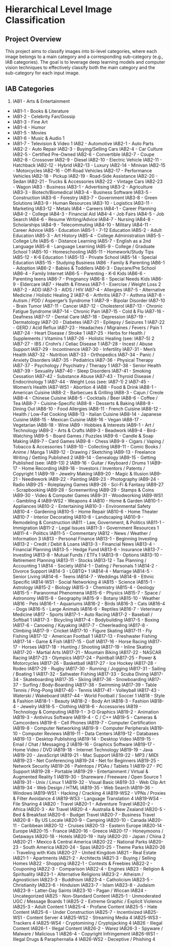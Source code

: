 # Hierarchical Level Image Classification

## Project Overview
This project aims to classify images into bi-level categories, where each image belongs to a main category and a corresponding sub-category (e.g., IAB categories). The goal is to leverage deep learning models and computer vision techniques to effectively classify both the main category and the sub-category for each input image.

## IAB Categories
1. IAB1 - Arts & Entertainment
- IAB1-1 - Books & Literature
- IAB1-2 - Celebrity Fan/Gossip
- IAB1-3 - Fine Art
- IAB1-4 - Humor
- IAB1-5 - Movies
- IAB1-6 - Music & Audio 1
- IAB1-7 - Television & Video 1
IAB2 - Automotive
IAB2-1 - Auto Parts
IAB2-2 - Auto Repair
IAB2-3 - Buying/Selling Cars
IAB2-4 - Car Culture
IAB2-5 - Certified Pre-Owned
IAB2-6 - Convertible
IAB2-7 - Coupe
IAB2-8 - Crossover
IAB2-9 - Diesel
IAB2-10 - Electric Vehicle
IAB2-11 - Hatchback
IAB2-12 - Hybrid
IAB2-13 - Luxury
IAB2-14 - Minivan
IAB2-15 - Motorcycles
IAB2-16 - Off-Road Vehicles
IAB2-17 - Performance Vehicles
IAB2-18 - Pickup
IAB2-19 - Road-Side Assistance
IAB2-20 - Sedan
IAB2-21 - Trucks & Accessories
IAB2-22 - Vintage Cars
IAB2-23 - Wagon
IAB3 - Business
IAB3-1 - Advertising
IAB3-2 - Agriculture
IAB3-3 - Biotech/Biomedical
IAB3-4 - Business Software
IAB3-5 - Construction
IAB3-6 - Forestry
IAB3-7 - Government
IAB3-8 - Green Solutions
IAB3-9 - Human Resources
IAB3-10 - Logistics
IAB3-11 - Marketing
IAB3-12 - Metals
IAB4 - Careers
IAB4-1 - Career Planning
IAB4-2 - College
IAB4-3 - Financial Aid
IAB4-4 - Job Fairs
IAB4-5 - Job Search
IAB4-6 - Resume Writing/Advice
IAB4-7 - Nursing
IAB4-8 - Scholarships
IAB4-9 - Telecommuting
IAB4-10 - Military
IAB4-11 - Career Advice
IAB5 - Education
IAB5-1 - 7-12 Education
IAB5-2 - Adult Education
IAB5-3 - Art History
IAB5-4 - College Administration
IAB5-5 - College Life
IAB5-6 - Distance Learning
IAB5-7 - English as a 2nd Language
IAB5-8 - Language Learning
IAB5-9 - College / Graduate School 1
IAB5-10 - Homeschooling
IAB5-11 - Homework/Study Tips
IAB5-12 - K-6 Education 1
IAB5-13 - Private School
IAB5-14 - Special Education
IAB5-15 - Studying Business
IAB6 - Family & Parenting
IAB6-1 - Adoption
IAB6-2 - Babies & Toddlers
IAB6-3 - Daycare/Pre School
IAB6-4 - Family Internet
IAB6-5 - Parenting - K-6 Kids
IAB6-6 - Parenting teens
IAB6-7 - Pregnancy
IAB6-8 - Special Needs Kids
IAB6-9 - Eldercare
IAB7 - Health & Fitness
IAB7-1 - Exercise / Weight Loss 2
IAB7-2 - ADD
IAB7-3 - AIDS / HIV
IAB7-4 - Allergies
IAB7-5 - Alternative Medicine / Holistic Healing 2
IAB7-6 - Arthritis
IAB7-7 - Asthma
IAB7-8 - Autism / PDD / Asperger’s Syndrome 1
IAB7-9 - Bipolar Disorder
IAB7-10 - Brain Tumor
IAB7-11 - Cancer
IAB7-12 - Cholesterol
IAB7-13 - Chronic Fatigue Syndrome
IAB7-14 - Chronic Pain
IAB7-15 - Cold & Flu
IAB7-16 - Deafness
IAB7-17 - Dental Care
IAB7-18 - Depression
IAB7-19 - Dermatology
IAB7-20 - Diabetes
IAB7-21 - Epilepsy / Seizures 1
IAB7-22 - GERD / Acid Reflux
IAB7-23 - Headaches / Migraines / Fevers / Pain 1
IAB7-24 - Heart Disease / Stroke 1
IAB7-25 - Herbs for Health / Supplements / Vitamins 1
IAB7-26 - Holistic Healing (see: IAB7-5) 2
IAB7-27 - IBS / Crohn’s / Celiac Disease 1
IAB7-28 - Incest / Abuse Support
IAB7-29 - Incontinence
IAB7-30 - Infertility
IAB7-31 - Men’s Health
IAB7-32 - Nutrition
IAB7-33 - Orthopedics
IAB7-34 - Panic / Anxiety Disorders
IAB7-35 - Pediatrics
IAB7-36 - Physical Therapy
IAB7-37 - Psychology / Psychiatry / Therapy 1
IAB7-38 - Senior Health
IAB7-39 - Sexuality
IAB7-40 - Sleep Disorders
IAB7-41 - Smoking Cessation
IAB7-42 - Substance Abuse
IAB7-43 - Thyroid Disease / Endocrinology 1
IAB7-44 - Weight Loss (see: IAB7-1) 2
IAB7-45 - Women’s Health
IAB7-WS1 - Abortion 4
IAB8 - Food & Drink
IAB8-1 - American Cuisine
IAB8-2 - Barbecues & Grilling
IAB8-3 - Cajun / Creole
IAB8-4 - Chinese Cuisine
IAB8-5 - Cocktails / Beer
IAB8-6 - Coffee / Tea
IAB8-7 - Cuisine-Specific
IAB8-8 - Desserts & Baking
IAB8-9 - Dining Out
IAB8-10 - Food Allergies
IAB8-11 - French Cuisine
IAB8-12 - Health / Low-Fat Cooking
IAB8-13 - Italian Cuisine
IAB8-14 - Japanese Cuisine
IAB8-15 - Mexican Cuisine
IAB8-16 - Vegan
IAB8-17 - Vegetarian
IAB8-18 - Wine
IAB9 - Hobbies & Interests
IAB9-1 - Art / Technology
IAB9-2 - Arts & Crafts
IAB9-3 - Beadwork
IAB9-4 - Bird-Watching
IAB9-5 - Board Games / Puzzles
IAB9-6 - Candle & Soap Making
IAB9-7 - Card Games
IAB9-8 - Chess
IAB9-9 - Cigars / Vaping / Tobacco & Accessories 1
IAB9-10 - Collecting
IAB9-11 - Comic Books / Anime / Manga 1
IAB9-12 - Drawing / Sketching
IAB9-13 - Freelance Writing / Getting Published 2
IAB9-14 - Genealogy
IAB9-15 - Getting Published (see: IAB9-13) 2
IAB9-16 - Guitar / Keyboard / Drums 1
IAB9-17 - Home Recording
IAB9-18 - Investors / Inventors / Patents / Copyright 1
IAB9-19 - Jewelry Making
IAB9-20 - Magic & Illusion
IAB9-21 - Needlework
IAB9-22 - Painting
IAB9-23 - Photography
IAB9-24 - Radio
IAB9-25 - Roleplaying Games
IAB9-26 - Sci-Fi & Fantasy
IAB9-27 - Scrapbooking
IAB9-28 - Screenwriting
IAB9-29 - Stamps & Coins
IAB9-30 - Video & Computer Games
IAB9-31 - Woodworking
IAB9-WS1 - Gambling 4
IAB9-WS2 - Weapons 4
IAB10 - Home & Garden
IAB10-1 - Appliances
IAB10-2 - Entertaining
IAB10-3 - Environmental Safety
IAB10-4 - Gardening
IAB10-5 - Home Repair
IAB10-6 - Home Theater
IAB10-7 - Interior Decorating
IAB10-8 - Landscaping
IAB10-9 - Remodeling & Construction
IAB11 - Law, Government, & Politics
IAB11-1 - Immigration
IAB11-2 - Legal Issues
IAB11-3 - Government Resources 1
IAB11-4 - Politics
IAB11-5 - Commentary
IAB12 - News / Weather / Information 3
IAB13 - Personal Finance
IAB13-1 - Beginning Investing
IAB13-2 - Credit / Debit & Loans
IAB13-3 - Financial News
IAB13-4 - Financial Planning
IAB13-5 - Hedge Fund
IAB13-6 - Insurance
IAB13-7 - Investing
IAB13-8 - Mutual Funds / ETFs 1
IAB13-9 - Options
IAB13-10 - Retirement Planning
IAB13-11 - Stocks
IAB13-12 - Tax Planning / Accounting 1
IAB14 - Society
IAB14-1 - Dating / Personals 1
IAB14-2 - Divorce Support
IAB14-3 - LGBTQ+ 1
IAB14-4 - Marriage
IAB14-5 - Senior Living
IAB14-6 - Teens
IAB14-7 - Weddings
IAB14-8 - Ethnic Specific
IAB14-WS1 - Social Networking 4
IAB15 - Science
IAB15-1 - Astrology
IAB15-2 - Biology
IAB15-3 - Chemistry
IAB15-4 - Geology
IAB15-5 - Paranormal Phenomena
IAB15-6 - Physics
IAB15-7 - Space / Astronomy
IAB15-8 - Geography
IAB15-9 - Botany
IAB15-10 - Weather
IAB16 - Pets
IAB16-1 - Aquariums
IAB16-2 - Birds
IAB16-3 - Cats
IAB16-4 - Dogs
IAB16-5 - Large Animals
IAB16-6 - Reptiles
IAB16-7 - Veterinary Medicine
IAB17 - Sports
IAB17-1 - Auto Racing
IAB17-2 - Baseball / Softball 1
IAB17-3 - Bicycling
IAB17-4 - Bodybuilding
IAB17-5 - Boxing
IAB17-6 - Canoeing / Kayaking
IAB17-7 - Cheerleading
IAB17-8 - Climbing
IAB17-9 - Cricket
IAB17-10 - Figure Skating
IAB17-11 - Fly Fishing
IAB17-12 - American Football 1
IAB17-13 - Freshwater Fishing
IAB17-14 - Game & Fish
IAB17-15 - Golf
IAB17-16 - Horse Racing
IAB17-17 - Horses
IAB17-18 - Hunting / Shooting
IAB17-19 - Inline Skating
IAB17-20 - Martial Arts
IAB17-21 - Mountain Biking
IAB17-22 - NASCAR Racing
IAB17-23 - Olympics
IAB17-24 - Paintball
IAB17-25 - Power & Motorcycles
IAB17-26 - Basketball
IAB17-27 - Ice Hockey
IAB17-28 - Rodeo
IAB17-29 - Rugby
IAB17-30 - Running / Jogging
IAB17-31 - Sailing / Boating 1
IAB17-32 - Saltwater Fishing
IAB17-33 - Scuba Diving
IAB17-34 - Skateboarding
IAB17-35 - Skiing
IAB17-36 - Snowboarding
IAB17-37 - Surfing / Body-Boarding
IAB17-38 - Swimming
IAB17-39 - Table Tennis / Ping-Pong
IAB17-40 - Tennis
IAB17-41 - Volleyball
IAB17-43 - Waterski / Wakeboard
IAB17-44 - World Football / Soccer 1
IAB18 - Style & Fashion
IAB18-1 - Beauty
IAB18-2 - Body Art
IAB18-3 - Fashion
IAB18-4 - Jewelry
IAB18-5 - Clothing
IAB18-6 - Accessories
IAB19 - Technology & Computing
IAB19-1 - 3-D Graphics
IAB19-2 - Animation
IAB19-3 - Antivirus Software
IAB19-4 - C / C++
IAB19-5 - Cameras & Camcorders
IAB19-6 - Cell Phones
IAB19-7 - Computer Certification
IAB19-8 - Computer Networking
IAB19-9 - Computer Peripherals
IAB19-10 - Computer Reviews
IAB19-11 - Data Centers
IAB19-12 - Databases
IAB19-13 - Desktop Publishing
IAB19-14 - Desktop Video
IAB19-15 - Email / Chat / Messaging 2
IAB19-16 - Graphics Software
IAB19-17 - Home Video / DVD
IAB19-18 - Internet Technology
IAB19-19 - Java
IAB19-20 - JavaScript
IAB19-21 - Mac Support
IAB19-22 - MP3 / MIDI
IAB19-23 - Net Conferencing
IAB19-24 - Net for Beginners
IAB19-25 - Network Security
IAB19-26 - Palmtops / PDAs / Tablets 1
IAB19-27 - PC Support
IAB19-28 - Portable
IAB19-29 - Entertainment / Virtual & Augmented Reality 1
IAB19-30 - Shareware / Freeware / Open Source 1
IAB19-31 - Unix / Linux 1
IAB19-32 - Visual Basic
IAB19-33 - Web Clip Art
IAB19-34 - Web Design / HTML
IAB19-35 - Web Search
IAB19-36 - Windows
IAB19-WS1 - Hacking / Cracking 4
IAB19-WS2 - VPNs / Proxies & Filter Avoidance 4
IAB19-WS3 - Language Translation 4
IAB19-WS4 - File Sharing 4
IAB20 - Travel
IAB20-1 - Adventure Travel
IAB20-2 - Africa
IAB20-3 - Air Travel
IAB20-4 - Australia & New Zealand
IAB20-5 - Bed & Breakfast
IAB20-6 - Budget Travel
IAB20-7 - Business Travel
IAB20-8 - By US Locale
IAB20-9 - Camping
IAB20-10 - Canada
IAB20-11 - Caribbean
IAB20-12 - Cruises
IAB20-13 - Eastern Europe
IAB20-14 - Europe
IAB20-15 - France
IAB20-16 - Greece
IAB20-17 - Honeymoons / Getaways
IAB20-18 - Hotels
IAB20-19 - Italy
IAB20-20 - Japan / China 2
IAB20-21 - Mexico & Central America
IAB20-22 - National Parks
IAB20-23 - South America
IAB20-24 - Spas
IAB20-25 - Theme Parks
IAB20-26 - Traveling with Kids
IAB20-27 - United Kingdom
IAB21 - Real Estate
IAB21-1 - Apartments
IAB21-2 - Architects
IAB21-3 - Buying / Selling Homes
IAB22 - Shopping
IAB22-1 - Contests & Freebies
IAB22-2 - Couponing
IAB22-3 - Comparison
IAB22-4 - Engines
IAB23 - Religion & Spirituality
IAB23-1 - Alternative Religions
IAB23-2 - Atheism / Agnosticism
IAB23-3 - Buddhism
IAB23-4 - Catholicism
IAB23-5 - Christianity
IAB23-6 - Hinduism
IAB23-7 - Islam
IAB23-8 - Judaism
IAB23-9 - Latter-Day Saints
IAB23-10 - Pagan / Wiccan
IAB24 - Uncategorized
IAB25 - Non-Standard Content
IAB25-1 - Unmoderated UGC / Message Boards 1
IAB25-2 - Extreme Graphic / Explicit Violence
IAB25-3 - Adult Content 1
IAB25-4 - Profane Content
IAB25-5 - Hate Content
IAB25-6 - Under Construction
IAB25-7 - Incentivized
IAB25-WS1 - Content Server 4
IAB25-WS2 - Streaming Media 4
IAB25-WS3 - Trackers 4
IAB25-WS4 - Cryptomining / Cryptojacking 4
IAB26 - Illegal Content
IAB26-1 - Illegal Content
IAB26-2 - Warez
IAB26-3 - Spyware / Malware / Malicious 1
IAB26-4 - Copyright Infringement
IAB26-WS1 - Illegal Drugs & Paraphernalia 4
IAB26-WS2 - Deceptive / Phishing 4
